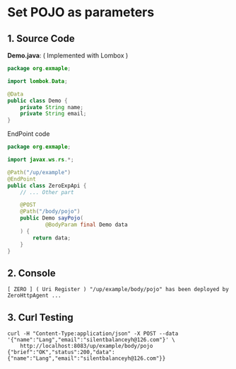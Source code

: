 # Set POJO as parameters

## 1. Source Code

**Demo.java**: ( Implemented with Lombox )

```java
package org.exmaple;

import lombok.Data;

@Data
public class Demo {
    private String name;
    private String email;
}
```

EndPoint code

```java
package org.exmaple;

import javax.ws.rs.*;

@Path("/up/example")
@EndPoint
public class ZeroExpApi {
    // ... Other part

    @POST
    @Path("/body/pojo")
    public Demo sayPojo(
            @BodyParam final Demo data
    ) {
        return data;
    }
}
```

## 2. Console

```
[ ZERO ] ( Uri Register ) "/up/example/body/pojo" has been deployed by ZeroHttpAgent ...
```

## 3. Curl Testing

```
curl -H "Content-Type:application/json" -X POST --data '{"name":"Lang","email":"silentbalanceyh@126.com"}' \
	http://localhost:8083/up/example/body/pojo
{"brief":"OK","status":200,"data":{"name":"Lang","email":"silentbalanceyh@126.com"}}
```
